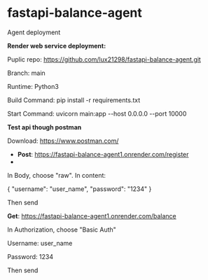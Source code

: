 # fastapi-balance-agent
Agent deployment

**Render web service deployment:** 

Puplic repo: https://github.com/lux21298/fastapi-balance-agent.git

Branch: main

Runtime: Python3

Build Command: pip install -r requirements.txt

Start Command: uvicorn main:app --host 0.0.0.0 --port 10000


**Test api though postman** 

Download: https://www.postman.com/ 

- **Post**: https://fastapi-balance-agent1.onrender.com/register
- 
In Body, choose "raw". In content:

{
  "username": "user_name",
  "password": "1234"
}

Then send

**Get**: https://fastapi-balance-agent1.onrender.com/balance

In Authorization, choose "Basic Auth" 

Username: user_name

Password: 1234

Then send

